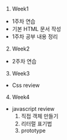 1. Week1
- 1주차 연습
- 기본 HTML 문서 작성
- 1주차 공부 내용 정리

2. Week2
- 2주차 연습 

3. Week3
- Css review

4. Week4
- javascript review
    1. 직접 객체 만들기
    2. 리터럴 표기법
    3. prototype 
